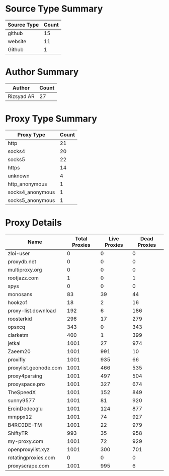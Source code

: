 # Source Type Summary

| Source Type | Count |
|-------------|-------|
| github | 15 |
| website | 11 |
| Github | 1 |


# Author Summary

| Author | Count |
|--------|-------|
| Rizsyad AR | 27 |


# Proxy Type Summary

| Proxy Type | Count |
|------------|-------|
| http | 21 |
| socks4 | 20 |
| socks5 | 22 |
| https | 14 |
| unknown | 4 |
| http_anonymous | 1 |
| socks4_anonymous | 1 |
| socks5_anonymous | 1 |


# Proxy Details

| Name | Total Proxies | Live Proxies | Dead Proxies |
|------|---------------|--------------|---------------|
| zloi-user | 0 | 0 | 0 |
| proxydb.net | 0 | 0 | 0 |
| multiproxy.org | 0 | 0 | 0 |
| rootjazz.com | 1 | 0 | 1 |
| spys | 0 | 0 | 0 |
| monosans | 83 | 39 | 44 |
| hookzof | 18 | 2 | 16 |
| proxy-list.download | 192 | 6 | 186 |
| roosterkid | 296 | 17 | 279 |
| opsxcq | 343 | 0 | 343 |
| clarketm | 400 | 1 | 399 |
| jetkai | 1001 | 27 | 974 |
| Zaeem20 | 1001 | 991 | 10 |
| proxifly | 1001 | 935 | 66 |
| proxylist.geonode.com | 1001 | 466 | 535 |
| proxy4parsing | 1001 | 497 | 504 |
| proxyspace.pro | 1001 | 327 | 674 |
| TheSpeedX | 1001 | 152 | 849 |
| sunny9577 | 1001 | 81 | 920 |
| ErcinDedeoglu | 1001 | 124 | 877 |
| mmppx12 | 1001 | 74 | 927 |
| B4RC0DE-TM | 1001 | 22 | 979 |
| ShiftyTR | 993 | 35 | 958 |
| my-proxy.com | 1001 | 72 | 929 |
| openproxylist.xyz | 1001 | 300 | 701 |
| rotatingproxies.com | 0 | 0 | 0 |
| proxyscrape.com | 1001 | 995 | 6 |
